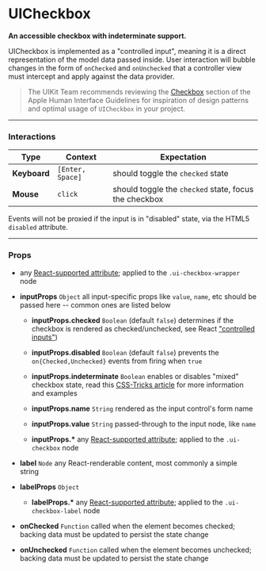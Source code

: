 # UICheckbox

__An accessible checkbox with indeterminate support.__

UICheckbox is implemented as a "controlled input", meaning it is a direct representation of the model data passed inside. User interaction will bubble changes in the form of `onChecked` and `onUnchecked` that a controller view must intercept and apply against the data provider.

> The UIKit Team recommends reviewing the [Checkbox](https://developer.apple.com/library/mac/documentation/UserExperience/Conceptual/OSXHIGuidelines/ControlsButtons.html#//apple_ref/doc/uid/20000957-CH48-SW9) section of the Apple Human Interface Guidelines for inspiration of design patterns and optimal usage of `UICheckbox` in your project.

---

### Interactions

Type | Context | Expectation
---- | ------- | -----------
__Keyboard__ | `[Enter, Space]` | should toggle the `checked` state
__Mouse__ | `click` | should toggle the `checked` state, focus the checkbox

Events will not be proxied if the input is in "disabled" state, via the HTML5 `disabled` attribute.

---

### Props

- any [React-supported attribute](https://facebook.github.io/react/docs/tags-and-attributes.html#html-attributes); applied to the `.ui-checkbox-wrapper` node

- __inputProps__ `Object`
    all input-specific props like `value`, `name`, etc should be passed here -- common ones are listed below

    - __inputProps.checked__ `Boolean`
      (default `false`) determines if the checkbox is rendered as checked/unchecked, see React ["controlled inputs"](https://facebook.github.io/react/docs/forms.html#controlled-components))

    - __inputProps.disabled__ `Boolean`
      (default `false`) prevents the `on{Checked,Unchecked}` events from firing when `true`

    - __inputProps.indeterminate__ `Boolean`
      enables or disables "mixed" checkbox state, read this [CSS-Tricks article](https://css-tricks.com/indeterminate-checkboxes/)  for more information and examples

    - __inputProps.name__ `String`
      rendered as the input control's form name

    - __inputProps.value__ `String`
      passed-through to the input node, like `name`

    - __inputProps.*__
      any [React-supported attribute](https://facebook.github.io/react/docs/tags-and-attributes.html#html-attributes); applied to the `.ui-checkbox` node

- __label__ `Node`
  any React-renderable content, most commonly a simple string

- __labelProps__ `Object`
    - __labelProps.*__
      any [React-supported attribute](https://facebook.github.io/react/docs/tags-and-attributes.html#html-attributes); applied to the `.ui-checkbox-label` node

- __onChecked__ `Function`
  called when the element becomes checked; backing data must be updated to persist the state change

- __onUnchecked__ `Function`
  called when the element becomes unchecked; backing data must be updated to persist the state change
